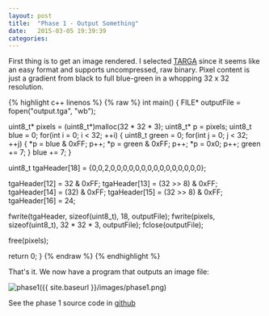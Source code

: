 ```yaml
---
layout: post
title:  "Phase 1 - Output Something"
date:   2015-03-05 19:39:39
categories:
---
```

First thing is to get an image rendered. I selected [TARGA][TARGA] since it seems like an easy format and supports uncompressed, raw binary. Pixel content is just a gradient from black to full blue-green in a whopping 32 x 32 resolution.

<!-- break -->

{% highlight c++ linenos %}
{% raw %}
int main() {
  FILE* outputFile = fopen("output.tga", "wb");

  uint8_t* pixels = (uint8_t*)malloc(32 * 32 * 3);
  uint8_t* p = pixels;
  uint8_t blue = 0;
  for(int i = 0; i < 32; ++i) {
    uint8_t green = 0;
    for(int j = 0; j < 32; ++j) {
      *p = blue & 0xFF; p++;
      *p = green & 0xFF; p++;
      *p = 0x0; p++;
      green += 7;
    }
    blue += 7;
  }

  uint8_t tgaHeader[18] = {0,0,2,0,0,0,0,0,0,0,0,0,0,0,0,0,0,0};

  tgaHeader[12] = 32 & 0xFF;
  tgaHeader[13] = (32 >> 8) & 0xFF;
  tgaHeader[14] = (32) & 0xFF; 
  tgaHeader[15] = (32 >> 8) & 0xFF;
  tgaHeader[16] = 24; 
  
  fwrite(tgaHeader, sizeof(uint8_t), 18, outputFile);
  fwrite(pixels, sizeof(uint8_t), 32 * 32 * 3, outputFile);
  fclose(outputFile);

  free(pixels);

  return 0;
}
{% endraw %}
{% endhighlight %}

That's it. We now have a program that outputs an image file:

![phase1]({{ site.baseurl }}/images/phase1.png)

See the phase 1 source code in [github][phase1]

[phase1]:      https://github.com/uhef/mytracer/tree/phase-1
[TARGA]:       http://en.wikipedia.org/wiki/Truevision_TGA
